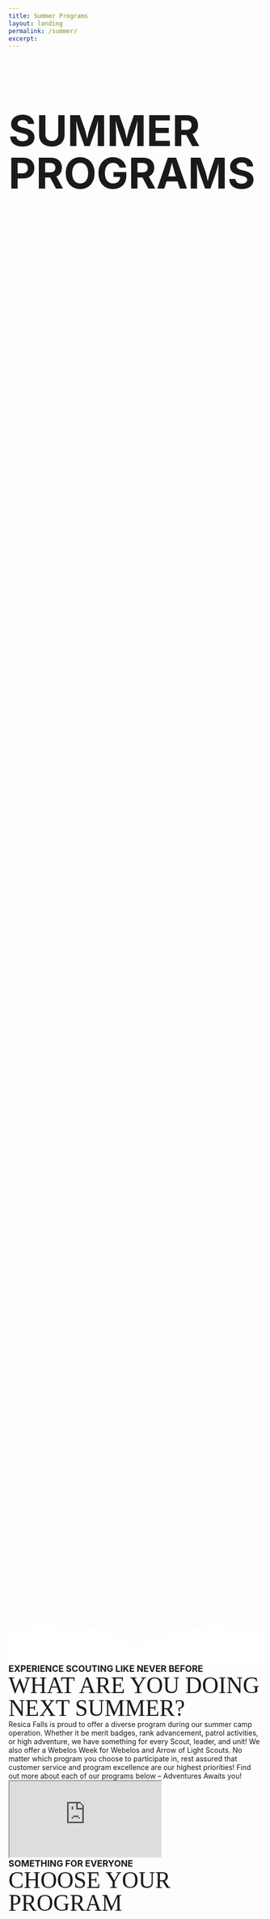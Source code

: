 ```yaml
---
title: Summer Programs
layout: landing
permalink: /summer/
excerpt:
---
```


<style>
  .jumbotron {
    background: url(/img/summer/landing/cover.jpg) center no-repeat;
    background-size: cover;
    min-height: 75vh;
    margin: 0;
    padding: 0;
    position: relative;
  }
  .jumbotron-container {
    min-height: 75vh;
    padding-bottom: 5em;
  }
  .divider {
    width: 100%;
    max-height: 30vh;
    position: absolute;
    bottom: 0;
    left: 0;
  }
  h1 {
    font-size: 6em;
    line-height: 1em;
  }
  h2 {
    font-size: 3em;
    line-height: 1em;
  }
  .header-text{
      font-family: 'bebas-neue', serif;
      font-size: 3.25em;
      line-height: 1em;
  }
  .subheader-text{
    font-size: 1.25em;
    font-weight: bold;
  }
  .grow { 
    transition: all .2s ease-in-out; 
  }
  .grow:hover { 
    transform: scale(1.05); 
  }
  .thumbnail {
    position: relative;
  }
  .caption {
    position: absolute;
    top: 45%;
    left: 0;
    width: 100%;
    font-size: 2em;
    font-weight: bold;
    font-style: normal;
    line-height: 1em;
    color: #fff;
  }

</style>

<div class="jumbotron jumbotron-fluid">
    <div class="d-flex flex-row justify-content-center align-items-center jumbotron-container">
    <div class="text-center">
      <h1 class="text-white">SUMMER PROGRAMS</h1>
    </div>
  </div>
  <svg class="divider" xmlns="http://www.w3.org/2000/svg" viewBox="0 0 1440 320" preserveAspectRatio="none"><path fill="#fff" fill-opacity="1" d="M0,192L40,181.3C80,171,160,149,240,149.3C320,149,400,171,480,192C560,213,640,235,720,224C800,213,880,171,960,144C1040,117,1120,107,1200,117.3C1280,128,1360,160,1400,176L1440,192L1440,320L1400,320C1360,320,1280,320,1200,320C1120,320,1040,320,960,320C880,320,800,320,720,320C640,320,560,320,480,320C400,320,320,320,240,320C160,320,80,320,40,320L0,320Z"></path></svg>
  <svg class="divider" xmlns="http://www.w3.org/2000/svg" viewBox="0 0 1440 320" preserveAspectRatio="none" ><path fill="#fff" fill-opacity="0.6" d="M0,160L40,144C80,128,160,96,240,85.3C320,75,400,85,480,122.7C560,160,640,224,720,234.7C800,245,880,203,960,165.3C1040,128,1120,96,1200,85.3C1280,75,1360,85,1400,90.7L1440,96L1440,320L1400,320C1360,320,1280,320,1200,320C1120,320,1040,320,960,320C880,320,800,320,720,320C640,320,560,320,480,320C400,320,320,320,240,320C160,320,80,320,40,320L0,320Z"></path></svg>
  <svg class="divider" xmlns="http://www.w3.org/2000/svg" viewBox="0 0 1440 320" preserveAspectRatio="none"><path fill="#fff" fill-opacity=".4" d="M0,96L40,101.3C80,107,160,117,240,122.7C320,128,400,128,480,117.3C560,107,640,85,720,90.7C800,96,880,128,960,149.3C1040,171,1120,181,1200,176C1280,171,1360,149,1400,138.7L1440,128L1440,320L1400,320C1360,320,1280,320,1200,320C1120,320,1040,320,960,320C880,320,800,320,720,320C640,320,560,320,480,320C400,320,320,320,240,320C160,320,80,320,40,320L0,320Z"></path></svg>
</div>

<div class="container">
  <div class="row align-items-center">
    <div class="col-lg-6">
      <div class="subheader-text text-secondary d-none d-md-block">EXPERIENCE SCOUTING LIKE NEVER BEFORE</div>
      <div class="header-text text-primary text-center text-md-left">WHAT ARE YOU DOING NEXT SUMMER?</div>
      <div class="mt-3 mb-5 mb-md-3">
        Resica Falls is proud to offer a diverse program during our summer camp operation. Whether it be merit badges, rank advancement, patrol activities, or high adventure, we have something for every Scout, leader, and unit! We also offer a Webelos Week for Webelos and Arrow of Light Scouts. No matter which program you choose to participate in, rest assured that customer service and program excellence are our highest priorities! Find out more about each of our programs below – Adventures Awaits you!
      </div>
    </div>
    <div class="col-lg-6">
      <div class="embed-responsive embed-responsive-16by9">
        <iframe class="embed-responsive-item" src="https://www.youtube.com/embed/Qnkb7vMVG00" allow="accelerometer; autoplay; encrypted-media; gyroscope; picture-in-picture" allowfullscreen></iframe>
      </div>
    </div>
  </div>
    <div class="row my-5">
    <div class="col text-center">
      <div class="subheader-text text-secondary">SOMETHING FOR EVERYONE</div>
      <div class="header-text text-primary">CHOOSE YOUR PROGRAM</div>
    </div>
  </div>
  <div class="row align-items-center justify-content-center mt-3 mb-5">
    <div class="col-6 col-lg-4 my-3">
      <a href="/summer/programs"><img src="/img/summer/landing/ScoutsBSA.png" class="rounded img-fluid grow" alt=""></a>
    </div>
    <div class="col-6 col-lg-4 my-3">
      <a href="/summer/webelos"><img src="/img/summer/landing/Webelos.png" class="rounded img-fluid grow" alt=""></a>
    </div>
    <!-- <div class="col-6 col-lg-3 my-3">
      <a href="/summer/seek"><img src="/img/summer/landing/SEEK.png" class="rounded img-fluid grow" alt=""></a>
    </div> -->
    <div class="col-6 col-lg-4 my-3">
      <a href="/summer/paddlerama"><img src="/img/summer/landing/Paddlerama.png" class="rounded img-fluid grow" alt=""></a>
    </div>
    <div class="col-6 col-lg-4 my-3">
      <a href="https://scoutingevent.com/525-93003"><img src="/img/summer/landing/FawnRun.png" class="rounded img-fluid grow" alt=""></a>
    </div>
    <div class="col-6 col-lg-4 my-3">
      <a href="https://scoutingevent.com/525-93004"><img src="/img/summer/landing/Pioneering.png" class="rounded img-fluid grow" alt=""></a>
    </div>
    <div class="col-6 col-lg-4 my-3">
      <a href="/summer/provo"><img src="/img/summer/landing/Provo.png" class="rounded img-fluid grow" alt=""></a>
    </div>
  </div>
</div>
